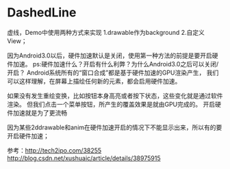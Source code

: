 # DashedLine
虚线，Demo中使用两种方式来实现
1.drawable作为background
2.自定义View；

因为Android3.0以后，硬件加速默认是关闭，使用第一种方法的前提是要开启硬件加速。
ps:硬件加速什么？开启有什么利弊？为什么Android3.0之后可以关闭/开启？
     Android系统所有的“窗口合成”都是基于硬件加速的GPU渲染产生，
我们可以这样理解，在屏幕上描绘任何新的元素，都会启用硬件加速。

如果没有发生重绘变换，比如按钮本身高亮或者按下状态，这些变化就是通过软件渲染。
但我们点击一个菜单按钮，所产生的覆盖效果是就由GPU完成的。
开启硬件加速就是为了更流畅

因为某些2ddrawable和anim在硬件加速开启的情况下不能显示出来，所以有的要开启硬件加速；

参考：http://tech2ipo.com/38255
http://blog.csdn.net/xushuaic/article/details/38975915
